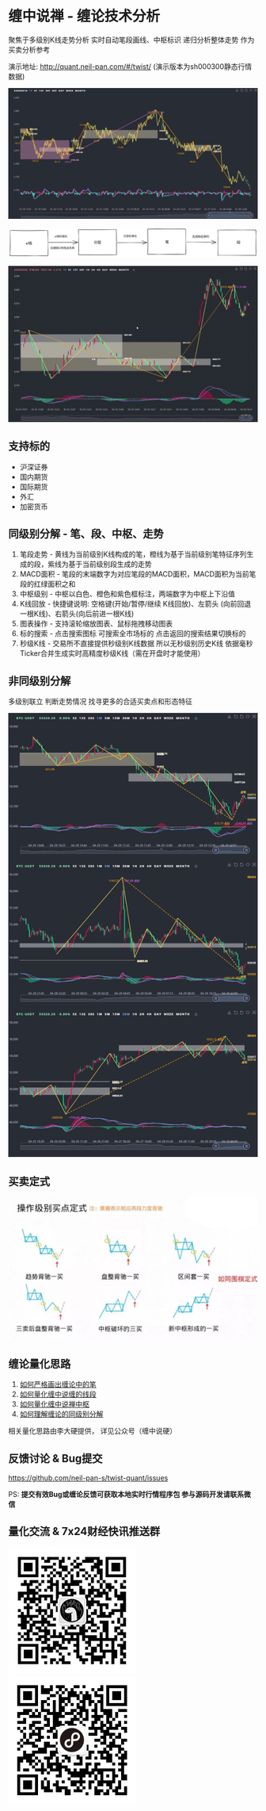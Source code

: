 
# 缠中说禅 - 缠论技术分析

聚焦于多级别K线走势分析 实时自动笔段画线、中枢标识 递归分析整体走势 作为买卖分析参考

演示地址: <http://quant.neil-pan.com/#/twist/> (演示版本为sh000300静态行情数据)

![demo](./doc/demo.jpg)

![流程](./doc/流程.png)

![示例](./doc/playback.gif)

## 支持标的

- 沪深证券
- 国内期货
- 国际期货
- 外汇
- 加密货币

## 同级别分解 - 笔、段、中枢、走势

1. 笔段走势 - 黄线为当前级别K线构成的笔，橙线为基于当前级别笔特征序列生成的段，紫线为基于当前级别段生成的走势
2. MACD面积 - 笔段的末端数字为对应笔段的MACD面积，MACD面积为当前笔段的红绿面积之和
3. 中枢级别 - 中枢以白色、橙色和紫色框标注，两端数字为中枢上下沿值
4. K线回放 - 快捷键说明: 空格键(开始/暂停/继续 K线回放)、左箭头 (向前回退一根K线)、右箭头(向后前进一根K线)
5. 图表操作 - 支持滚轮缩放图表、鼠标拖拽移动图表
6. 标的搜索 - 点击搜索图标 可搜索全市场标的 点击返回的搜索结果切换标的
7. 秒级K线 - 交易所不直接提供秒级别K线数据 所以无秒级别历史K线 依据毫秒Ticker合并生成实时高精度秒级K线（需在开盘时才能使用）

## 非同级别分解

多级别联立 判断走势情况 找寻更多的合适买卖点和形态特征

![cube](./doc/cube.png)

## 买卖定式

![买卖定式](./doc/买卖定式.jpg)

## 缠论量化思路

1. [如何严格画出缠论中的笔](https://mp.weixin.qq.com/s?__biz=MzUzMzY0MTc4OQ==&mid=2247484364&idx=1&sn=2a155608d1a12704b813059442c24ff6&chksm=faa1ac9ecdd625884eb6270748081062b4df53874cde1d997cf5e7c50af43669f8aaa3359e4a&scene=178&cur_album_id=1494635016360919043#rd)
2. [如何量化缠中说缠的线段](https://mp.weixin.qq.com/s?__biz=MzUzMzY0MTc4OQ==&mid=2247484850&idx=1&sn=f734307260f28d1684b54a016ddb6da3&chksm=faa1aae0cdd623f69ec7f2c8033ca8ddb5706e505551cb78816ddf086bfd920505f172da771d&scene=178&cur_album_id=1494635016360919043#rd)
3. [如何量化缠中说禅中枢](https://mp.weixin.qq.com/s?__biz=MzUzMzY0MTc4OQ==&mid=2247484542&idx=1&sn=d2f7fdb66b96e976a6e7e998651f8728&chksm=faa1ab2ccdd6223ac4b1e4ef681dc1f6217298589cc33e6d5abf04299e91975a38a48638e7dc&scene=178&cur_album_id=1494635016360919043#rd)
4. [如何理解缠论的同级别分解](https://mp.weixin.qq.com/s?__biz=MzUzMzY0MTc4OQ==&mid=2247484616&idx=1&sn=a0b7a8487ebc4853a0117254b41b7c9a&chksm=faa1ab9acdd6228c2c795f06c9c3407c903c16547e40484f88ef3d312101176a5acd90b63b68&scene=178&cur_album_id=1494635016360919043#rd)

相关量化思路由李大硬提供， 详见公众号（缠中说硬）

## 反馈讨论 & Bug提交

<https://github.com/neil-pan-s/twist-quant/issues>

PS: **提交有效Bug或缠论反馈可获取本地实时行情程序包 参与源码开发请联系微信**

## 量化交流 & 7x24财经快讯推送群

![微信](./doc/wx.jpg "缠论交流&量化交流") ![壹电报](./doc/finance.jpg "加入7x24财经快讯群 尽览全球实时财经快讯")

